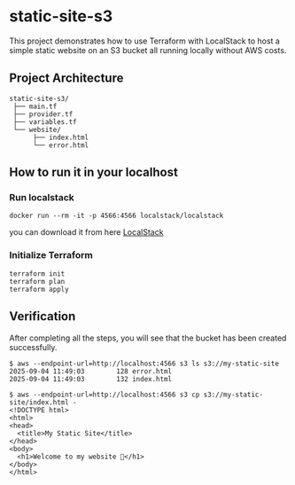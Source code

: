 # static-site-s3
This project demonstrates how to use Terraform with LocalStack to host a simple static website on an S3 bucket all running locally without AWS costs.

## Project Architecture
```
static-site-s3/
 ├── main.tf
 ├── provider.tf
 ├── variables.tf
 └── website/
      ├── index.html
      └── error.html
```
## How to run it in your localhost

### Run localstack
```
docker run --rm -it -p 4566:4566 localstack/localstack
```
you can download it from here 
[LocalStack](https://www.localstack.cloud/)

### Initialize Terraform
```
terraform init
terraform plan
terraform apply
```
## Verification
After completing all the steps, you will see that the bucket has been created successfully. 
```
$ aws --endpoint-url=http://localhost:4566 s3 ls s3://my-static-site
2025-09-04 11:49:03        128 error.html
2025-09-04 11:49:03        132 index.html
```

```
$ aws --endpoint-url=http://localhost:4566 s3 cp s3://my-static-site/index.html -
<!DOCTYPE html>
<html>
<head>
  <title>My Static Site</title>
</head>
<body>
  <h1>Welcome to my website 🚀</h1>
</body>
</html>
```
